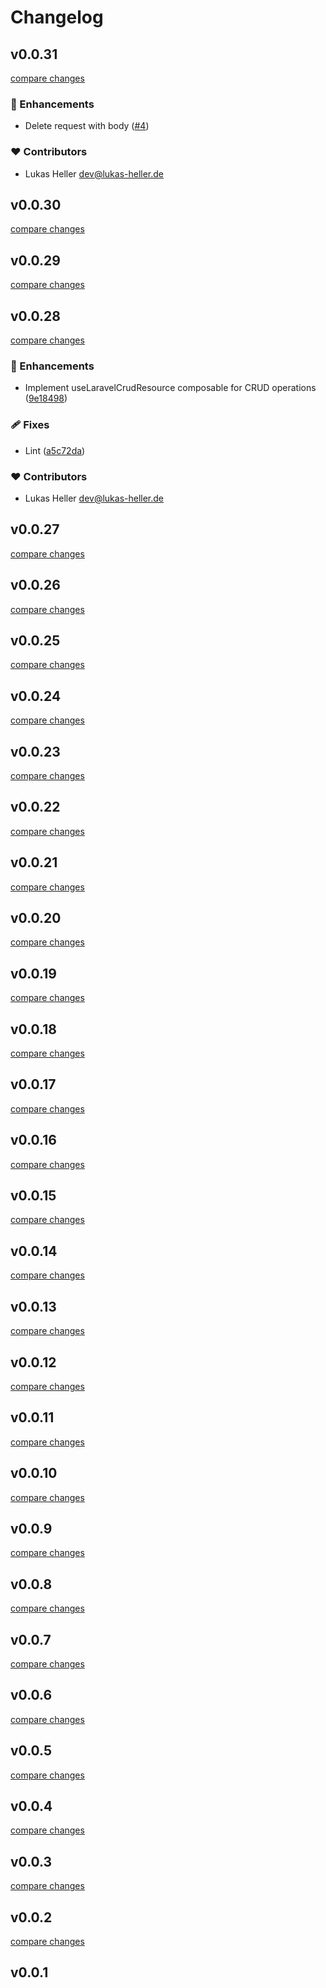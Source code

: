 # Changelog


## v0.0.31

[compare changes](https://github.com/aw-studio/nuxt-laravel/compare/v0.0.30...v0.0.31)

### 🚀 Enhancements

- Delete request with body ([#4](https://github.com/aw-studio/nuxt-laravel/pull/4))

### ❤️ Contributors

- Lukas Heller <dev@lukas-heller.de>

## v0.0.30

[compare changes](https://github.com/aw-studio/nuxt-laravel/compare/v0.0.29...v0.0.30)

## v0.0.29

[compare changes](https://github.com/aw-studio/nuxt-laravel/compare/v0.0.28...v0.0.29)

## v0.0.28

[compare changes](https://github.com/aw-studio/nuxt-laravel/compare/v0.0.27...v0.0.28)

### 🚀 Enhancements

- Implement useLaravelCrudResource composable for CRUD operations ([9e18498](https://github.com/aw-studio/nuxt-laravel/commit/9e18498))

### 🩹 Fixes

- Lint ([a5c72da](https://github.com/aw-studio/nuxt-laravel/commit/a5c72da))

### ❤️ Contributors

- Lukas Heller <dev@lukas-heller.de>

## v0.0.27

[compare changes](https://github.com/aw-studio/nuxt-laravel/compare/v0.0.26...v0.0.27)

## v0.0.26

[compare changes](https://github.com/aw-studio/nuxt-laravel/compare/v0.0.25...v0.0.26)

## v0.0.25

[compare changes](https://github.com/aw-studio/nuxt-laravel/compare/v0.0.24...v0.0.25)

## v0.0.24

[compare changes](https://github.com/aw-studio/nuxt-laravel/compare/v0.0.23...v0.0.24)

## v0.0.23

[compare changes](https://github.com/aw-studio/nuxt-laravel/compare/v0.0.22...v0.0.23)

## v0.0.22

[compare changes](https://github.com/aw-studio/nuxt-laravel/compare/v0.0.21...v0.0.22)

## v0.0.21

[compare changes](https://github.com/aw-studio/nuxt-laravel/compare/v0.0.20...v0.0.21)

## v0.0.20

[compare changes](https://github.com/aw-studio/nuxt-laravel/compare/v0.0.19...v0.0.20)

## v0.0.19

[compare changes](https://github.com/aw-studio/nuxt-laravel/compare/v0.0.18...v0.0.19)

## v0.0.18

[compare changes](https://github.com/aw-studio/nuxt-laravel/compare/v0.0.17...v0.0.18)

## v0.0.17

[compare changes](https://github.com/aw-studio/nuxt-laravel/compare/v0.0.16...v0.0.17)

## v0.0.16

[compare changes](https://github.com/aw-studio/nuxt-laravel/compare/v0.0.15...v0.0.16)

## v0.0.15

[compare changes](https://github.com/aw-studio/nuxt-laravel/compare/v0.0.14...v0.0.15)

## v0.0.14

[compare changes](https://github.com/aw-studio/nuxt-laravel/compare/v0.0.13...v0.0.14)

## v0.0.13

[compare changes](https://github.com/aw-studio/nuxt-laravel/compare/v0.0.12...v0.0.13)

## v0.0.12

[compare changes](https://github.com/aw-studio/nuxt-laravel/compare/v0.0.11...v0.0.12)

## v0.0.11

[compare changes](https://github.com/aw-studio/nuxt-laravel/compare/v0.0.10...v0.0.11)

## v0.0.10

[compare changes](https://github.com/aw-studio/nuxt-laravel/compare/v0.0.9...v0.0.10)

## v0.0.9

[compare changes](https://github.com/aw-studio/nuxt-laravel/compare/v0.0.8...v0.0.9)

## v0.0.8

[compare changes](https://github.com/aw-studio/nuxt-laravel/compare/v0.0.7...v0.0.8)

## v0.0.7

[compare changes](https://github.com/aw-studio/nuxt-laravel/compare/v0.0.6...v0.0.7)

## v0.0.6

[compare changes](https://github.com/aw-studio/nuxt-laravel/compare/v0.0.5...v0.0.6)

## v0.0.5

[compare changes](https://github.com/aw-studio/nuxt-laravel/compare/v0.0.4...v0.0.5)

## v0.0.4

[compare changes](https://github.com/aw-studio/nuxt-laravel/compare/v0.0.3...v0.0.4)

## v0.0.3

[compare changes](https://github.com/aw-studio/nuxt-laravel/compare/v0.0.2...v0.0.3)

## v0.0.2

[compare changes](https://github.com/aw-studio/nuxt-laravel/compare/v0.0.1...v0.0.2)

## v0.0.1

